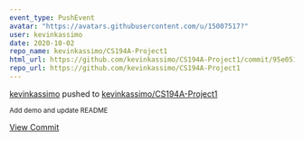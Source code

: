 ```yaml
---
event_type: PushEvent
avatar: "https://avatars.githubusercontent.com/u/15007517?"
user: kevinkassimo
date: 2020-10-02
repo_name: kevinkassimo/CS194A-Project1
html_url: https://github.com/kevinkassimo/CS194A-Project1/commit/95e051161e08feac50b7964b105806edfb3ae5a1
repo_url: https://github.com/kevinkassimo/CS194A-Project1
---
```


<a href='https://github.com/kevinkassimo' target='_blank'>kevinkassimo</a> pushed to <a href='https://github.com/kevinkassimo/CS194A-Project1' target='_blank'>kevinkassimo/CS194A-Project1</a>

<small>Add demo and update README</small>

<a href='https://github.com/kevinkassimo/CS194A-Project1/commit/95e051161e08feac50b7964b105806edfb3ae5a1' target='_blank'>View Commit</a>